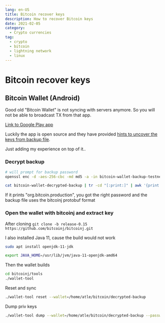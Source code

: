 ```yaml
---
lang: en-US
title: Bitcoin recover keys
description: How to recover Bitcoin keys
date: 2021-02-05
category:
  - Crypto currencies
tag:
  - crypto
  - bitcoin
  - lightning network
  - linux
---
```


# Bitcoin recover keys

## Bitcoin Wallet (Android)

Good old "Bitcoin Wallet" is not syncing with servers anymore. So you will not be able to broadcast TX from that app.

[Link to Google Play app](https://play.google.com/store/apps/details?id=de.schildbach.wallet)

Luckily the app is open source and they have provided [hints to uncover the keys from backup file](https://github.com/bitcoin-wallet/bitcoin-wallet/blob/main/wallet/README.recover.md).

Just adding my experience on top of it..


### Decrypt backup
```sh
# will prompt for backup password
openssl enc -d -aes-256-cbc -md md5 -a -in bitcoin-wallet-backup-testnet-2014-11-01 > bitcoin-wallet-decrypted-backup

cat bitcoin-wallet-decrypted-backup | tr -cd "[:print:]" | awk '{print $1}'
```

If it prints "org.bitcoin.production", you got the right password and the backup file uses the bitcoinj protobuf format

### Open the wallet with bitcoinj and extract key

After cloning `git clone -b release-0.15 https://github.com/bitcoinj/bitcoinj.git`

I also installed Java 11, cause the build would not work

```sh
sudo apt install openjdk-11-jdk

export JAVA_HOME=/usr/lib/jvm/java-11-openjdk-amd64
```

Then the wallet builds
```sh
cd bitcoinj/tools
./wallet-tool
```

Reset and sync

```sh
./wallet-tool reset --wallet=/home/atle/bitcoin/decrypted-backup

```

Dump priv keys

```sh
./wallet-tool dump --wallet=/home/atle/bitcoin/decrypted-backup --password={pincode}
```